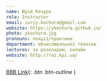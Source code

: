 ```yaml
---
name: Юрій Кочура
role: Instructor
email: iuriy.kochura@gmail.com
website: https://ykochura.github.io/
photo: ykochura.jpg
pronouns: лекції/практики
department: обчислювальної техніки
lectures: за розкладом, онлайн
website: http://roz.kpi.ua/
---
```


[BBB Link](https://bbb.comsys.kpi.ua/b/yur-ujl-jyp-qmp){: .btn .btn-outline }
